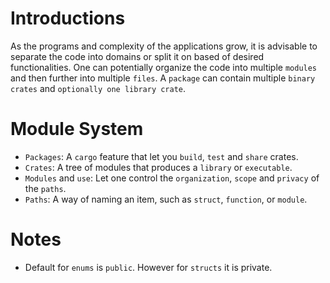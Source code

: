 # Introductions

As the programs and complexity of the applications grow, it is advisable to separate the code into domains or split it on based of desired functionalities. One can potentially organize the code into multiple `modules` and then further into multiple `files`. A `package` can contain multiple `binary crates` and `optionally one library crate`.

# Module System

- `Packages`: A `cargo` feature that let you `build`, `test` and `share` crates.
- `Crates`: A tree of modules that produces a `library` or `executable`.
- `Modules` and `use`: Let one control the `organization`, `scope` and `privacy` of the `paths`.
- `Paths`: A way of naming an item, such as `struct`, `function`, or `module`.

# Notes

- Default for `enums` is `public`. However for `structs` it is private.
